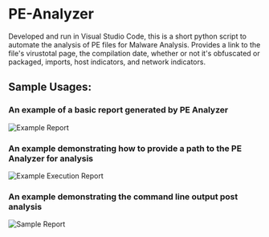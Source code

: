 # PE-Analyzer
Developed and run in Visual Studio Code, this is a short python script to automate the analysis of PE files for Malware Analysis.
Provides a link to the file's virustotal page, the compilation date, whether or not it's obfuscated or packaged,
imports, host indicators, and network indicators.



## Sample Usages:

### An example of a basic report generated by PE Analyzer
![Example Report](https://raw.githubusercontent.com/whoward3/PE-Analyzer/master/assets/ExampleReport.PNG "Example Report")
<br>
### An example demonstrating how to provide a path to the PE Analyzer for analysis
![Example Execution Report](https://raw.githubusercontent.com/whoward3/PE-Analyzer/master/assets/ExecutingReport.PNG "Executing Report")

### An example demonstrating the command line output post analysis
![Sample Report](https://raw.githubusercontent.com/whoward3/PE-Analyzer/master/assets/SampleReport.PNG "Sample Report")


